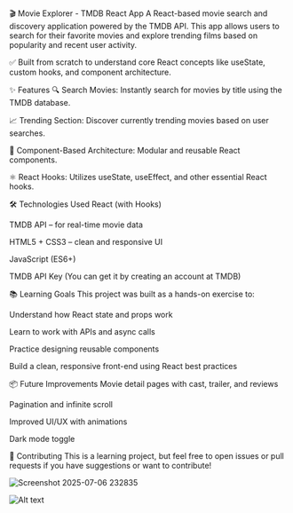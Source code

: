 🎬 Movie Explorer - TMDB React App
A React-based movie search and discovery application powered by the TMDB API. This app allows users to search for their favorite movies and explore trending films based on popularity and recent user activity.




✅ Built from scratch to understand core React concepts like useState, custom hooks, and component architecture.



✨ Features
🔍 Search Movies: Instantly search for movies by title using the TMDB database.

📈 Trending Section: Discover currently trending movies based on user searches.

🧩 Component-Based Architecture: Modular and reusable React components.

⚛️ React Hooks: Utilizes useState, useEffect, and other essential React hooks.





🛠️ Technologies Used
React (with Hooks)

TMDB API – for real-time movie data

HTML5 + CSS3 – clean and responsive UI

JavaScript (ES6+)

TMDB API Key (You can get it by creating an account at TMDB)





📚 Learning Goals
This project was built as a hands-on exercise to:

Understand how React state and props work

Learn to work with APIs and async calls

Practice designing reusable components

Build a clean, responsive front-end using React best practices





📦 Future Improvements
Movie detail pages with cast, trailer, and reviews

Pagination and infinite scroll

Improved UI/UX with animations

Dark mode toggle




🤝 Contributing
This is a learning project, but feel free to open issues or pull requests if you have suggestions or want to contribute!




![Screenshot 2025-07-06 232835](https://github.com/user-attachments/assets/cab80a48-6f76-4c32-8ff9-b6241fa187d0)



![Alt text](https://github.com/user-attachments/assets/d81badde-bdb2-44cf-8802-0076f4c349fe)




